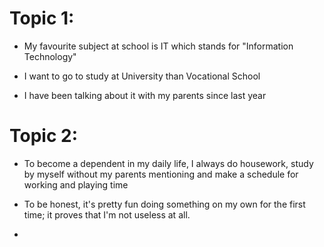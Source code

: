 
# Topic 1:

- My favourite subject at school is IT which stands for "Information Technology"

- I want to go to  study at University than Vocational School

- I have been talking about it with my parents since last year

# Topic 2:

- To become a dependent in my daily life, I always do housework, study by myself without my parents mentioning and make a schedule for working and playing time

- To be honest, it's pretty fun doing something on my own for the first time; it proves that I'm not useless at all.

- 